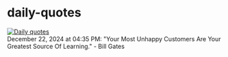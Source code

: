 # daily-quotes
[![Daily quotes](https://github.com/ceepu8/daily-quotes/actions/workflows/daily-quote.yml/badge.svg)](https://github.com/ceepu8/daily-quotes/actions/workflows/daily-quote.yml)<br/>
December 22, 2024 at 04:35 PM: "Your Most Unhappy Customers Are Your Greatest Source Of Learning." - Bill Gates
